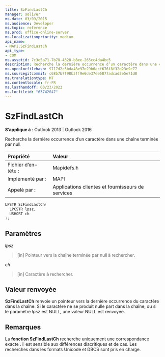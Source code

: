 ```yaml
---
title: SzFindLastCh
manager: soliver
ms.date: 03/09/2015
ms.audience: Developer
ms.topic: reference
ms.prod: office-online-server
ms.localizationpriority: medium
api_name:
- MAPI.SzFindLastCh
api_type:
- COM
ms.assetid: 7c3e5a71-7b78-4328-b8ee-265cc4da4be5
description: Recherche la dernière occurrence d’un caractère dans une chaîne terminée par null. Si le caractère ne se produit pas, une valeur NULL est renvoyée.
ms.openlocfilehash: 9717d2c5bda48e97e29b6acf676f8f32d23e9c77
ms.sourcegitcommit: c68b7b7f98b3ff9e6de37ee5877adcad2e5e71d8
ms.translationtype: MT
ms.contentlocale: fr-FR
ms.lasthandoff: 03/23/2022
ms.locfileid: "63742047"
---
```

# <a name="szfindlastch"></a>SzFindLastCh

  
  
**S’applique à** : Outlook 2013 | Outlook 2016 
  
Recherche la dernière occurrence d’un caractère dans une chaîne terminée par null. 
  
|Propriété |Valeur |
|:-----|:-----|
|Fichier d’en-tête :  <br/> |Mapidefs.h  <br/> |
|Implémenté par :  <br/> |MAPI  <br/> |
|Appelé par :  <br/> |Applications clientes et fournisseurs de services  <br/> |
   
```cpp
LPSTR SzFindLastCh(
  LPCSTR lpsz,
  USHORT ch
);
```

## <a name="parameters"></a>Paramètres

 _lpsz_
  
> [in] Pointeur vers la chaîne terminée par null à rechercher. 
    
 _ch_
  
> [in] Caractère à rechercher.
    
## <a name="return-value"></a>Valeur renvoyée

 **SzFindLastCh** renvoie un pointeur vers la dernière occurrence du caractère dans la chaîne. Si le caractère ne se produit nulle part dans la chaîne, ou si le paramètre _lpsz_ est NULL, une valeur NULL est renvoyée. 
  
## <a name="remarks"></a>Remarques

La **fonction SzFindLastCh** recherche uniquement une correspondance exacte . il est sensible aux différences diacritiques et de cas. Les recherches dans les formats Unicode et DBCS sont pris en charge. 
  

